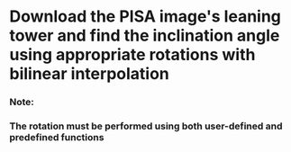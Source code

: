 # Download the PISA image's leaning tower and find the inclination angle using appropriate rotations with bilinear interpolation

### Note:
### The rotation must be performed using both user-defined and predefined functions